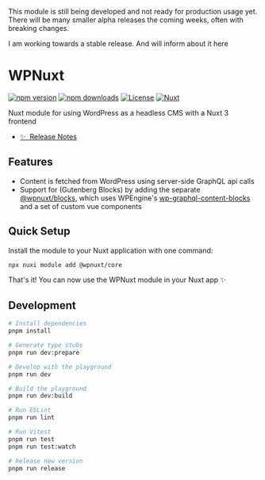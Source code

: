 
This module is still being developed and not ready for production usage yet.
There will be many smaller alpha releases the coming weeks, often with breaking changes.

I am working towards a stable release. And will inform about it here

# WPNuxt

[![npm version][npm-version-src]][npm-version-href]
[![npm downloads][npm-downloads-src]][npm-downloads-href]
[![License][license-src]][license-href]
[![Nuxt][nuxt-src]][nuxt-href]

Nuxt module for using WordPress as a headless CMS with a Nuxt 3 frontend

- [✨ &nbsp;Release Notes](/CHANGELOG.md)
<!-- - [🏀 Online playground](https://stackblitz.com/github/your-org/my-module?file=playground%2Fapp.vue) -->
<!-- - [📖 &nbsp;Documentation](https://example.com) -->

## Features

- Content is fetched from WordPress using server-side GraphQL api calls
- Support for (Gutenberg Blocks) by adding the separate [@wpnuxt/blocks](https://github.com/wpnuxt/wpnuxt-blocks), which uses WPEngine's [wp-graphql-content-blocks](https://faustjs.org/tutorial/get-started-with-wp-graphql-content-blocks) and a set of custom vue components

## Quick Setup

Install the module to your Nuxt application with one command:

```bash
npx nuxi module add @wpnuxt/core
```

That's it! You can now use the WPNuxt module in your Nuxt app ✨

## Development

```bash
# Install dependencies
pnpm install

# Generate type stubs
pnpm run dev:prepare

# Develop with the playground
pnpm run dev

# Build the playground
pnpm run dev:build

# Run ESLint
pnpm run lint

# Run Vitest
pnpm run test
pnpm run test:watch

# Release new version
pnpm run release
```

<!-- Badges -->
[npm-version-src]: https://img.shields.io/npm/v/@vernaillen/wpnuxt/latest.svg?style=flat&colorA=18181B&colorB=28CF8D
[npm-version-href]: https://www.npmjs.com/package/@vernaillen/wpnuxt

[npm-downloads-src]: https://img.shields.io/npm/dm/@vernaillen/wpnuxt.svg?style=flat&colorA=18181B&colorB=28CF8D
[npm-downloads-href]: https://www.npmjs.com/package/@vernaillen/wpnuxt

[license-src]: https://img.shields.io/npm/l/@vernaillen/wpnuxt?style=flat&colorA=18181B&colorB=28CF8D
[license-href]: https://www.npmjs.com/package/@vernaillen/wpnuxt

[nuxt-src]: https://img.shields.io/badge/Nuxt-18181B?logo=nuxt.js
[nuxt-href]: https://nuxt.com
